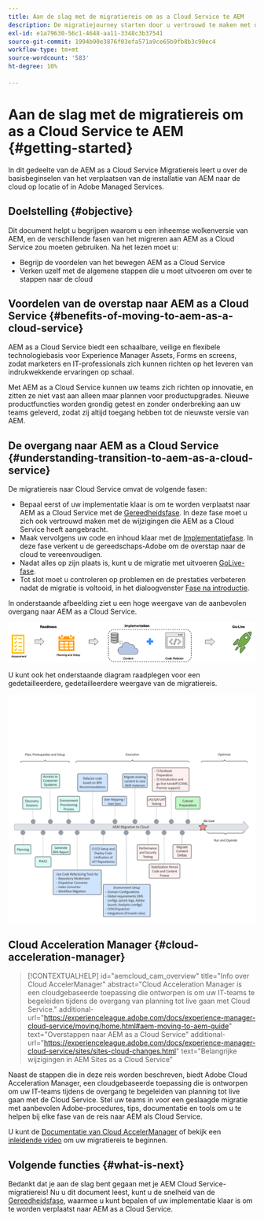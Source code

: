 ```yaml
---
title: Aan de slag met de migratiereis om as a Cloud Service te AEM
description: De migratiejourney starten door u vertrouwd te maken met de basis van de overgang naar AEM as a Cloud Service
exl-id: e1a79630-56c1-4648-aa11-3348c3b37541
source-git-commit: 1994b90e3876f03efa571a9ce65b9fb8b3c90ec4
workflow-type: tm+mt
source-wordcount: '583'
ht-degree: 10%

---
```


# Aan de slag met de migratiereis om as a Cloud Service te AEM {#getting-started}

In dit gedeelte van de AEM as a Cloud Service Migratiereis leert u over de basisbeginselen van het verplaatsen van de installatie van AEM naar de cloud op locatie of in Adobe Managed Services.

## Doelstelling {#objective}

Dit document helpt u begrijpen waarom u een inheemse wolkenversie van AEM, en de verschillende fasen van het migreren aan AEM as a Cloud Service zou moeten gebruiken. Na het lezen moet u:

* Begrijp de voordelen van het bewegen AEM as a Cloud Service
* Verken uzelf met de algemene stappen die u moet uitvoeren om over te stappen naar de cloud

## Voordelen van de overstap naar AEM as a Cloud Service {#benefits-of-moving-to-aem-as-a-cloud-service}

AEM as a Cloud Service biedt een schaalbare, veilige en flexibele technologiebasis voor Experience Manager Assets, Forms en screens, zodat marketers en IT-professionals zich kunnen richten op het leveren van indrukwekkende ervaringen op schaal.

Met AEM as a Cloud Service kunnen uw teams zich richten op innovatie, en zitten ze niet vast aan alleen maar plannen voor productupgrades. Nieuwe productfuncties worden grondig getest en zonder onderbreking aan uw teams geleverd, zodat zij altijd toegang hebben tot de nieuwste versie van AEM.

## De overgang naar AEM as a Cloud Service {#understanding-transition-to-aem-as-a-cloud-service}

De migratiereis naar Cloud Service omvat de volgende fasen:

* Bepaal eerst of uw implementatie klaar is om te worden verplaatst naar AEM as a Cloud Service met de [Gereedheidsfase](/help/journey-migration/readiness.md). In deze fase moet u zich ook vertrouwd maken met de wijzigingen die AEM as a Cloud Service heeft aangebracht.
* Maak vervolgens uw code en inhoud klaar met de [Implementatiefase](/help/journey-migration/implementation.md). In deze fase verkent u de gereedschaps-Adobe om de overstap naar de cloud te vereenvoudigen.
* Nadat alles op zijn plaats is, kunt u de migratie met uitvoeren [GoLive-fase](/help/journey-migration/go-live.md).
* Tot slot moet u controleren op problemen en de prestaties verbeteren nadat de migratie is voltooid, in het dialoogvenster [Fase na introductie](/help/journey-migration/post-go-live.md).

In onderstaande afbeelding ziet u een hoge weergave van de aanbevolen overgang naar AEM as a Cloud Service.

![afbeelding](/help/journey-migration/assets/move-aemcloud-process.png)

U kunt ook het onderstaande diagram raadplegen voor een gedetailleerdere, gedetailleerdere weergave van de migratiereis.

![afbeelding](/help/journey-migration/assets/migration-process.png)

## Cloud Acceleration Manager {#cloud-acceleration-manager}

>[!CONTEXTUALHELP]
>id="aemcloud_cam_overview"
>title="Info over Cloud AccelerManager"
>abstract="Cloud Acceleration Manager is een cloudgebaseerde toepassing die ontworpen is om uw IT-teams te begeleiden tijdens de overgang van planning tot live gaan met Cloud Service."
>additional-url="https://experienceleague.adobe.com/docs/experience-manager-cloud-service/moving/home.html#aem-moving-to-aem-guide" text="Overstappen naar AEM as a Cloud Service"
>additional-url="https://experienceleague.adobe.com/docs/experience-manager-cloud-service/sites/sites-cloud-changes.html" text="Belangrijke wijzigingen in AEM Sites as a Cloud Service"

Naast de stappen die in deze reis worden beschreven, biedt Adobe Cloud Acceleration Manager, een cloudgebaseerde toepassing die is ontworpen om uw IT-teams tijdens de overgang te begeleiden van planning tot live gaan met de Cloud Service. Stel uw teams in voor een geslaagde migratie met aanbevolen Adobe-procedures, tips, documentatie en tools om u te helpen bij elke fase van de reis naar AEM als Cloud Service.

U kunt de [Documentatie van Cloud AccelerManager](/help/journey-migration/cloud-acceleration-manager/using-cam/getting-started-cam.md) of bekijk een [inleidende video](https://experienceleague.adobe.com/?launch=ExperienceManager-A-1-2021.1.migration&amp;recommended=ExperienceManager-A-1-2021.1.migration&amp;lang=en#dashboard/learning) om uw migratiereis te beginnen.

## Volgende functies {#what-is-next}

Bedankt dat je aan de slag bent gegaan met je AEM Cloud Service-migratiereis! Nu u dit document leest, kunt u de snelheid van de [Gereedheidsfase](/help/journey-migration/readiness.md), waarmee u kunt bepalen of uw implementatie klaar is om te worden verplaatst naar AEM as a Cloud Service.
